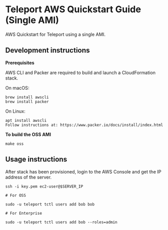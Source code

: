 # Teleport AWS Quickstart Guide (Single AMI)

AWS Quickstart for Teleport using a single AMI.

## Development instructions

**Prerequisites**

AWS CLI and Packer are required to build and launch a CloudFormation stack.

On macOS:

```
brew install awscli
brew install packer
```

On Linux:

```
apt install awscli
Follow instructions at: https://www.packer.io/docs/install/index.html
```

**To build the OSS AMI**

```
make oss
```

## Usage instructions

After stack has been provisioned, login to the AWS Console and get the IP address of the server.

```
ssh -i key.pem ec2-user@$SERVER_IP

# For OSS

sudo -u teleport tctl users add bob bob

# For Enterprise

sudo -u teleport tctl users add bob --roles=admin
```

